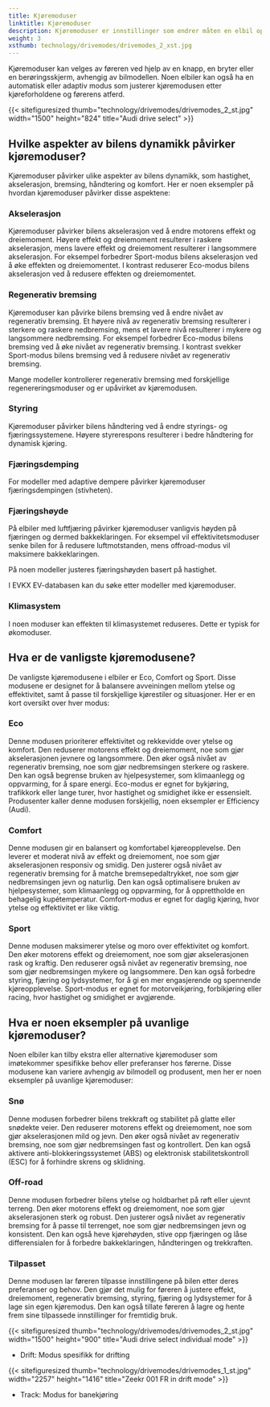 ```yaml
---
title: Kjøremoduser
linktitle: Kjøremoduser
description: Kjøremoduser er innstillinger som endrer måten en elbil opererer på, som akselerasjon, bremsing, styring, fjæring og regenerativ bremsing.
weight: 3
xsthumb: technology/drivemodes/drivemodes_2_xst.jpg
---
```

<!-- markdownlint-disable MD033 -->

Kjøremoduser kan velges av føreren ved hjelp av en knapp, en bryter eller en berøringsskjerm, avhengig av bilmodellen. Noen elbiler kan også ha en automatisk eller adaptiv modus som justerer kjøremodusen etter kjøreforholdene og førerens atferd.

{{< sitefiguresized thumb="technology/drivemodes/drivemodes_2_st.jpg" width="1500" height="824" title="Audi drive select" >}}

## Hvilke aspekter av bilens dynamikk påvirker kjøremoduser?

Kjøremoduser påvirker ulike aspekter av bilens dynamikk, som hastighet, akselerasjon, bremsing, håndtering og komfort. Her er noen eksempler på hvordan kjøremoduser påvirker disse aspektene:

### Akselerasjon

Kjøremoduser påvirker bilens akselerasjon ved å endre motorens effekt og dreiemoment. Høyere effekt og dreiemoment resulterer i raskere akselerasjon, mens lavere effekt og dreiemoment resulterer i langsommere akselerasjon. For eksempel forbedrer Sport-modus bilens akselerasjon ved å øke effekten og dreiemomentet. I kontrast reduserer Eco-modus bilens akselerasjon ved å redusere effekten og dreiemomentet.

### Regenerativ bremsing

Kjøremoduser kan påvirke bilens bremsing ved å endre nivået av regenerativ bremsing. Et høyere nivå av regenerativ bremsing resulterer i sterkere og raskere nedbremsing, mens et lavere nivå resulterer i mykere og langsommere nedbremsing. For eksempel forbedrer Eco-modus bilens bremsing ved å øke nivået av regenerativ bremsing. I kontrast svekker Sport-modus bilens bremsing ved å redusere nivået av regenerativ bremsing.

Mange modeller kontrollerer regenerativ bremsing med forskjellige regenereringsmoduser og er upåvirket av kjøremodusen.

### Styring

Kjøremoduser påvirker bilens håndtering ved å endre styrings- og fjæringssystemene. Høyere styrerespons resulterer i bedre håndtering for dynamisk kjøring.

### Fjæringsdemping

For modeller med adaptive dempere påvirker kjøremoduser fjæringsdempingen (stivheten).

### Fjæringshøyde

På elbiler med luftfjæring påvirker kjøremoduser vanligvis høyden på fjæringen og dermed bakkeklaringen. For eksempel vil effektivitetsmoduser senke bilen for å redusere luftmotstanden, mens offroad-modus vil maksimere bakkeklaringen.

På noen modeller justeres fjæringshøyden basert på hastighet.

I EVKX EV-databasen kan du søke etter modeller med kjøremoduser.

### Klimasystem

I noen moduser kan effekten til klimasystemet reduseres. Dette er typisk for økomoduser.

## Hva er de vanligste kjøremodusene?

De vanligste kjøremodusene i elbiler er Eco, Comfort og Sport. Disse modusene er designet for å balansere avveiningen mellom ytelse og effektivitet, samt å passe til forskjellige kjørestiler og situasjoner. Her er en kort oversikt over hver modus:

### Eco

Denne modusen prioriterer effektivitet og rekkevidde over ytelse og komfort. Den reduserer motorens effekt og dreiemoment, noe som gjør akselerasjonen jevnere og langsommere. Den øker også nivået av regenerativ bremsing, noe som gjør nedbremsingen sterkere og raskere. Den kan også begrense bruken av hjelpesystemer, som klimaanlegg og oppvarming, for å spare energi. Eco-modus er egnet for bykjøring, trafikkork eller lange turer, hvor hastighet og smidighet ikke er essensielt. Produsenter kaller denne modusen forskjellig, noen eksempler er Efficiency (Audi).

### Comfort

Denne modusen gir en balansert og komfortabel kjøreopplevelse. Den leverer et moderat nivå av effekt og dreiemoment, noe som gjør akselerasjonen responsiv og smidig. Den justerer også nivået av regenerativ bremsing for å matche bremsepedaltrykket, noe som gjør nedbremsingen jevn og naturlig. Den kan også optimalisere bruken av hjelpesystemer, som klimaanlegg og oppvarming, for å opprettholde en behagelig kupétemperatur. Comfort-modus er egnet for daglig kjøring, hvor ytelse og effektivitet er like viktig.

### Sport

Denne modusen maksimerer ytelse og moro over effektivitet og komfort. Den øker motorens effekt og dreiemoment, noe som gjør akselerasjonen rask og kraftig. Den reduserer også nivået av regenerativ bremsing, noe som gjør nedbremsingen mykere og langsommere. Den kan også forbedre styring, fjæring og lydsystemer, for å gi en mer engasjerende og spennende kjøreopplevelse. Sport-modus er egnet for motorveikjøring, forbikjøring eller racing, hvor hastighet og smidighet er avgjørende.

## Hva er noen eksempler på uvanlige kjøremoduser?

Noen elbiler kan tilby ekstra eller alternative kjøremoduser som imøtekommer spesifikke behov eller preferanser hos førerne. Disse modusene kan variere avhengig av bilmodell og produsent, men her er noen eksempler på uvanlige kjøremoduser:

### Snø

Denne modusen forbedrer bilens trekkraft og stabilitet på glatte eller snødekte veier. Den reduserer motorens effekt og dreiemoment, noe som gjør akselerasjonen mild og jevn. Den øker også nivået av regenerativ bremsing, noe som gjør nedbremsingen fast og kontrollert. Den kan også aktivere anti-blokkeringssystemet (ABS) og elektronisk stabilitetskontroll (ESC) for å forhindre skrens og sklidning.

### Off-road

Denne modusen forbedrer bilens ytelse og holdbarhet på røft eller ujevnt terreng. Den øker motorens effekt og dreiemoment, noe som gjør akselerasjonen sterk og robust. Den justerer også nivået av regenerativ bremsing for å passe til terrenget, noe som gjør nedbremsingen jevn og konsistent. Den kan også heve kjørehøyden, stive opp fjæringen og låse differensialen for å forbedre bakkeklaringen, håndteringen og trekkraften.

### Tilpasset

Denne modusen lar føreren tilpasse innstillingene på bilen etter deres preferanser og behov. Den gjør det mulig for føreren å justere effekt, dreiemoment, regenerativ bremsing, styring, fjæring og lydsystemer for å lage sin egen kjøremodus. Den kan også tillate føreren å lagre og hente frem sine tilpassede innstillinger for fremtidig bruk.

{{< sitefiguresized thumb="technology/drivemodes/drivemodes_2_st.jpg" width="1500" height="900" title="Audi drive select individual mode" >}}

- Drift: Modus spesifikk for drifting

{{< sitefiguresized thumb="technology/drivemodes/drivemodes_1_st.jpg" width="2257" height="1416" title="Zeekr 001 FR in drift mode" >}}

- Track: Modus for banekjøring
